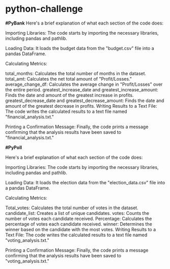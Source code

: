 # python-challenge

**#PyBank**
Here's a brief explanation of what each section of the code does:

Importing Libraries: The code starts by importing the necessary libraries, including pandas and pathlib.

Loading Data: It loads the budget data from the "budget.csv" file into a pandas DataFrame.

Calculating Metrics:

total_months: Calculates the total number of months in the dataset.
total_amt: Calculates the net total amount of "Profit/Losses."
average_change_df: Calculates the average change in "Profit/Losses" over the entire period.
greatest_increase_date and greatest_increase_amount: Finds the date and amount of the greatest increase in profits.
greatest_decrease_date and greatest_decrease_amount: Finds the date and amount of the greatest decrease in profits.
Writing Results to a Text File: The code writes the calculated results to a text file named "financial_analysis.txt."

Printing a Confirmation Message: Finally, the code prints a message confirming that the analysis results have been saved to "financial_analysis.txt."

**#PyPoll**

Here's a brief explanation of what each section of the code does:

Importing Libraries: The code starts by importing the necessary libraries, including pandas and pathlib.

Loading Data: It loads the election data from the "election_data.csv" file into a pandas DataFrame.

Calculating Metrics:

Total_votes: Calculates the total number of votes in the dataset.
candidate_list: Creates a list of unique candidates.
votes: Counts the number of votes each candidate received.
Percentage: Calculates the percentage of votes each candidate received.
winner: Determines the winner based on the candidate with the most votes.
Writing Results to a Text File: The code writes the calculated results to a text file named "voting_analysis.txt."

Printing a Confirmation Message: Finally, the code prints a message confirming that the analysis results have been saved to "voting_analysis.txt."
